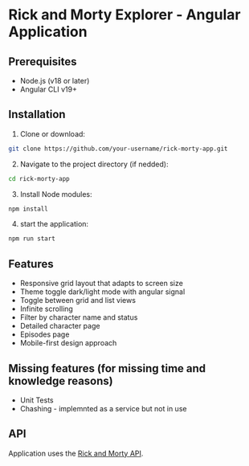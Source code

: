 # Rick and Morty Explorer - Angular Application

## Prerequisites
- Node.js (v18 or later)
- Angular CLI v19+

## Installation

1. Clone or download:
```bash
git clone https://github.com/your-username/rick-morty-app.git
```

2. Navigate to the project directory (if nedded):
```bash
cd rick-morty-app
```

3. Install Node modules:
```bash
npm install
```

4. start the application:
```bash
npm run start
```

## Features

- Responsive grid layout that adapts to screen size
- Theme toggle dark/light mode with angular signal
- Toggle between grid and list views
- Infinite scrolling
- Filter by character name and status
- Detailed character page
- Episodes page
- Mobile-first design approach

## Missing features (for missing time and knowledge reasons) 

- Unit Tests
- Chashing - implemnted as a service but not in use

## API

 Application uses the [Rick and Morty API](https://rickandmortyapi.com/).